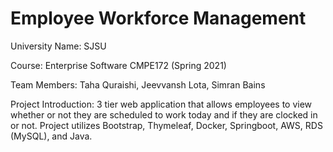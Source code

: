 # Employee Workforce Management
University Name: SJSU

Course: Enterprise Software CMPE172 (Spring 2021)

Team Members: Taha Quraishi, Jeevvansh Lota, Simran Bains

Project Introduction: 3 tier web application that allows employees to view whether or not they are scheduled to work today and if they are clocked in or not. Project utilizes Bootstrap, Thymeleaf, Docker, Springboot, AWS, RDS (MySQL), and Java.

